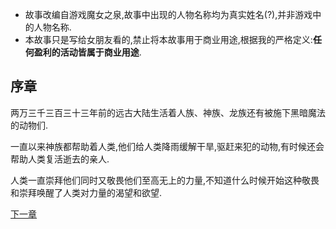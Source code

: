 - 故事改编自游戏魔女之泉,故事中出现的人物名称均为真实姓名(?),并非游戏中的人物名称.
- 本故事只是写给女朋友看的,禁止将本故事用于商业用途,根据我的严格定义:**任何盈利的活动皆属于商业用途**.
## 序章

两万三千三百三十三年前的远古大陆生活着人族、神族、龙族还有被施下黑暗魔法的动物们.

一直以来神族都帮助着人类,他们给人类降雨缓解干旱,驱赶来犯的动物,有时候还会帮助人类复活逝去的亲人.

人类一直崇拜他们同时又敬畏他们至高无上的力量,不知道什么时候开始这种敬畏和崇拜唤醒了人类对力量的渴望和欲望.

[下一章](url)